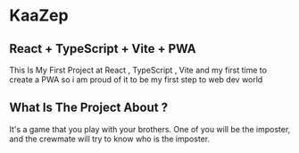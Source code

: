 # KaaZep
## React + TypeScript + Vite + PWA

This Is My First Project at React , TypeScript , Vite and my first time to create a PWA 
so i am proud of it to be my first step to web dev world

## What Is The Project About ?
It's a game that you play with your brothers. One of you will be the imposter, and the crewmate will try to know who is the imposter.
